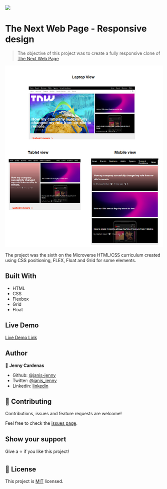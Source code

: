 ![](https://img.shields.io/badge/Microverse-blueviolet)

# The Next Web Page - Responsive design

> The objective of this project was to create a fully responsive clone of [The Next Web Page](https://thenextweb.com/)

![screenshot](.\images\screenshot.png)

The project was the sixth on the Microverse HTML/CSS curriculum created using CSS positioning, FLEX, Float and Grid for some elements.

## Built With

- HTML
- CSS
- Flexbox
- Grid
- Float

## Live Demo

[Live Demo Link](https://raw.githack.com/janis-jenny/The-Next-Web-Clone-Page/TheNextWeb/index.html)

## Author

👤 **Jenny Cardenas**

- Github: [@janis-jenny](https://github.com/janis-jenny)
- Twitter: [@janis_jenny](https://twitter.com/janis_jenny)
- Linkedin: [linkedin](https://www.linkedin.com/in/paolajenny)

## 🤝 Contributing

Contributions, issues and feature requests are welcome!

Feel free to check the [issues page](https://github.com/janis-jenny/The-Next-Web-Clone-Page/issues).

## Show your support

Give a ⭐️ if you like this project!

## 📝 License

This project is [MIT](https://opensource.org/licenses/MIT) licensed.
